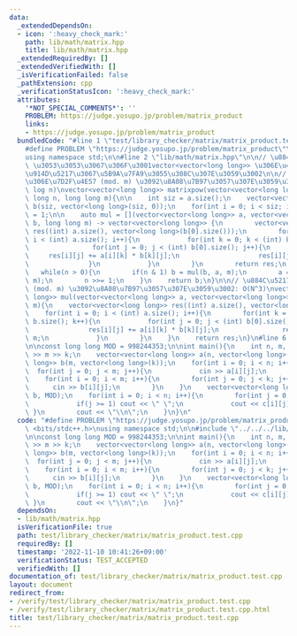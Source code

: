 ```yaml
---
data:
  _extendedDependsOn:
  - icon: ':heavy_check_mark:'
    path: lib/math/matrix.hpp
    title: lib/math/matrix.hpp
  _extendedRequiredBy: []
  _extendedVerifiedWith: []
  _isVerificationFailed: false
  _pathExtension: cpp
  _verificationStatusIcon: ':heavy_check_mark:'
  attributes:
    '*NOT_SPECIAL_COMMENTS*': ''
    PROBLEM: https://judge.yosupo.jp/problem/matrix_product
    links:
    - https://judge.yosupo.jp/problem/matrix_product
  bundledCode: "#line 1 \"test/library_checker/matrix/matrix_product.test.cpp\"\n\
    #define PROBLEM \"https://judge.yosupo.jp/problem/matrix_product\"\n#include <bits/stdc++.h>\n\
    using namespace std;\n\n#line 2 \"lib/math/matrix.hpp\"\n\n// \u884C\u5217 ...\
    \ \u3053\u3053\u3067\u306F\u3001vector<vector<long long>> \u306E\u4E8C\u6B21\u5143\
    \u914D\u5217\u3067\u5B9A\u7FA9\u3055\u308C\u307E\u3059\u3002\n\n// \u884C\u5217\
    \u306E\u7D2F\u4E57 (mod. m) \u3092\u8A08\u7B97\u3057\u307E\u3059\u3002: O(N^3\
    \ log n)\nvector<vector<long long>> matrixpow(vector<vector<long long>> a, long\
    \ long n, long long m){\n\n    int siz = a.size();\n    vector<vector<long long>>\
    \ b(siz, vector<long long>(siz, 0));\n    for(int i = 0; i < siz; i++) b[i][i]\
    \ = 1;\n\n    auto mul = [](vector<vector<long long>> a, vector<vector<long long>>\
    \ b, long long m) -> vector<vector<long long>> {\n        vector<vector<long long>>\
    \ res((int) a.size(), vector<long long>(b[0].size()));\n        for(int i = 0;\
    \ i < (int) a.size(); i++){\n            for(int k = 0; k < (int) b.size(); k++){\n\
    \                for(int j = 0; j < (int) b[0].size(); j++){\n               \
    \     res[i][j] += a[i][k] * b[k][j];\n                    res[i][j] %= m;\n \
    \               }\n            }\n        }\n        return res;\n    };\n\n \
    \   while(n > 0){\n        if(n & 1) b = mul(b, a, m);\n        a = mul(a, a,\
    \ m);\n        n >>= 1;\n    }\n    return b;\n}\n\n// \u884C\u5217\u306E\u7A4D\
    \ (mod. m) \u3092\u8A08\u7B97\u3057\u307E\u3059\u3002: O(N^3)\nvector<vector<long\
    \ long>> mul(vector<vector<long long>> a, vector<vector<long long>> b, long long\
    \ m){\n    vector<vector<long long>> res((int) a.size(), vector<long long>(b[0].size()));\n\
    \    for(int i = 0; i < (int) a.size(); i++){\n        for(int k = 0; k < (int)\
    \ b.size(); k++){\n            for(int j = 0; j < (int) b[0].size(); j++){\n \
    \               res[i][j] += a[i][k] * b[k][j];\n                res[i][j] %=\
    \ m;\n            }\n        }\n    }\n    return res;\n}\n#line 6 \"test/library_checker/matrix/matrix_product.test.cpp\"\
    \n\nconst long long MOD = 998244353;\n\nint main(){\n    int n, m, k; cin >> n\
    \ >> m >> k;\n    vector<vector<long long>> a(n, vector<long long>(m));\n    vector<vector<long\
    \ long>> b(m, vector<long long>(k));\n    for(int i = 0; i < n; i++){\n      \
    \  for(int j = 0; j < m; j++){\n            cin >> a[i][j];\n        }\n    }\n\
    \    for(int i = 0; i < m; i++){\n        for(int j = 0; j < k; j++){\n      \
    \      cin >> b[i][j];\n        }\n    }\n    vector<vector<long long>> c = mul(a,\
    \ b, MOD);\n    for(int i = 0; i < n; i++){\n        for(int j = 0; j < k; j++){\n\
    \            if(j >= 1) cout << \" \";\n            cout << c[i][j];\n       \
    \ }\n        cout << \"\\n\";\n    }\n}\n"
  code: "#define PROBLEM \"https://judge.yosupo.jp/problem/matrix_product\"\n#include\
    \ <bits/stdc++.h>\nusing namespace std;\n\n#include \"../../../lib/math/matrix.hpp\"\
    \n\nconst long long MOD = 998244353;\n\nint main(){\n    int n, m, k; cin >> n\
    \ >> m >> k;\n    vector<vector<long long>> a(n, vector<long long>(m));\n    vector<vector<long\
    \ long>> b(m, vector<long long>(k));\n    for(int i = 0; i < n; i++){\n      \
    \  for(int j = 0; j < m; j++){\n            cin >> a[i][j];\n        }\n    }\n\
    \    for(int i = 0; i < m; i++){\n        for(int j = 0; j < k; j++){\n      \
    \      cin >> b[i][j];\n        }\n    }\n    vector<vector<long long>> c = mul(a,\
    \ b, MOD);\n    for(int i = 0; i < n; i++){\n        for(int j = 0; j < k; j++){\n\
    \            if(j >= 1) cout << \" \";\n            cout << c[i][j];\n       \
    \ }\n        cout << \"\\n\";\n    }\n}"
  dependsOn:
  - lib/math/matrix.hpp
  isVerificationFile: true
  path: test/library_checker/matrix/matrix_product.test.cpp
  requiredBy: []
  timestamp: '2022-11-10 10:41:26+09:00'
  verificationStatus: TEST_ACCEPTED
  verifiedWith: []
documentation_of: test/library_checker/matrix/matrix_product.test.cpp
layout: document
redirect_from:
- /verify/test/library_checker/matrix/matrix_product.test.cpp
- /verify/test/library_checker/matrix/matrix_product.test.cpp.html
title: test/library_checker/matrix/matrix_product.test.cpp
---
```

